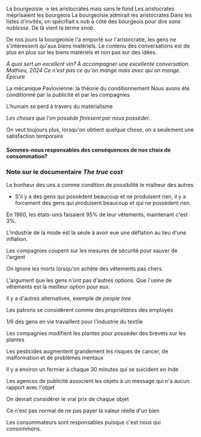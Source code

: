 La bourgeoisie -> les aristocrates mais sans le fond
Les aristocrates méprisaient les bourgeois
La bourgeoisie admirait les aristocrates
Dans les listes d'invités, on spécifiait s.nob à côté des bourgeois pour dire *sans noblesse*. De là vient le terme *snob*.

De nos jours la bourgeoisie l'a emporté sur l'aristocratie, les gens ne s'intéressent qu'aux biens matériels. Le contenu des conversations est de plus en plus sur les biens matériels et non pas sur des idées. 

*À quoi sert un excellent vin? À accompagner une excellente conversation. Mathieu, 2024*
*Ce n'est pas ce qu'on mange mais avec qui on mange. Épicure*

La mécanique Pavlovienne: la théorie du conditionnement
Nous avons été conditionné par la publicité et par les compagnies

L'humain se perd à travers du matérialisme

*Les choses que l'on possède finissent par nous posséder.*

On veut toujours plus, lorsqu'on obtient quelque chose, on a seulement une satisfaction temporaire
#### Sommes-nous **responsables** des **conséquences** de nos **choix** de consommation?
### Note sur le documentaire *The true cost*

Le bonheur des uns a comme condition de possibilité le malheur des autres.
* S'il y a des gens qui possèdent beaucoup et ne produisent rien, il y a forcement des gens qui produisent beaucoup et qui ne possèdent rien.

En 1960, les états-unis faisaient 95% de leur vêtements, maintenant c'est 3%.

L'industrie de la mode est la seule à avoir eue une déflation au lieu d'une inflation.

Les compagnies coupent sur les mesures de sécurité pour sauver de l'argent

On ignore les morts lorsqu'on achète des vêtements pas chers. 

L'argument que les gens n'ont pas d'autres options. Que l'usine de vêtements est la meilleur option pour eux.

Il y a d'autres alternatives, exemple de *people tree*

Les patrons se considèrent comme des *propriétaires* des employés

1/6 des gens en vie travaillent pour l'industrie du textile

Les compagnies modifient les plantes pour posséder des brevets sur les plantes

Les pesticides augmentent grandement les risques de cancer, de malformation et de problèmes mentaux

Il y a environ un fermier à chaque 30 minutes qui se suicident en Inde

Les agences de publicité associent les objets à un message qui n'a aucun rapport avec l'objet

On devrait considérer le vrai prix de chaque objet

Ce n'est pas normal de ne pas payer la valeur réelle d'un bien

Les consommateurs sont responsables puisque c'est nous qui consommons.